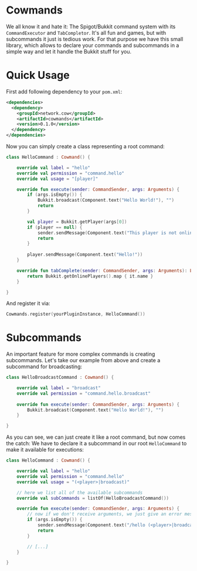 # Cowmands

We all know it and hate it: The Spigot/Bukkit command system with its `CommandExecutor` and `TabCompletor`. It's all fun and games, but with subcommands it just is tedious work.
For that purpose we have this small library, which allows to declare your commands and subcommands in a simple way and let it handle the Bukkit stuff for you.

# Quick Usage

First add following dependency to your `pom.xml`:

```xml
<dependencies>
  <dependency>
    <groupId>network.cow</groupId>
    <artifactId>cowmands</artifactId>
    <version>0.1.0</version>
  </dependency>
</dependencies>
```

Now you can simply create a class representing a root command:

```kotlin
class HelloCommand : Cowmand() {

    override val label = "hello"
    override val permission = "command.hello"
    override val usage = "[player]"

    override fun execute(sender: CommandSender, args: Arguments) {
        if (args.isEmpty()) {
            Bukkit.broadcast(Component.text("Hello World!"), "")
            return
        }

        val player = Bukkit.getPlayer(args[0])
        if (player == null) {
            sender.sendMessage(Component.text("This player is not online.").color(NamedTextColor.RED))
            return
        }
        
        player.sendMessage(Component.text("Hello!"))
    }

    override fun tabComplete(sender: CommandSender, args: Arguments): List<String> {
        return Bukkit.getOnlinePlayers().map { it.name }
    }

}
```

And register it via:

```kotlin
Cowmands.register(yourPluginInstance, HelloCommand())
```

# Subcommands

An important feature for more complex commands is creating subcommands. Let's take our example from above and create a subcommand for broadcasting:

```kotlin
class HelloBroadcastCommand : Cowmand() {

    override val label = "broadcast"
    override val permission = "command.hello.broadcast"
    
    override fun execute(sender: CommandSender, args: Arguments) {
        Bukkit.broadcast(Component.text("Hello World!"), "")
    }

}
```

As you can see, we can just create it like a root command, but now comes the catch: We have to declare it a subcommand in our root `HelloCommand` to make it available for executions:

```kotlin
class HelloCommand : Cowmand() {

    override val label = "hello"
    override val permission = "command.hello"
    override val usage = "(<player>|broadcast)"

    // here we list all of the available subcommands
    override val subCommands = listOf(HelloBroadcastCommand())

    override fun execute(sender: CommandSender, args: Arguments) {
        // now if we don't receive arguments, we just give an error message.
        if (args.isEmpty()) {
            sender.sendMessage(Component.text("/hello (<player>|broadcast)").color(NamedTextColor.RED))
            return
        }

        // [...]
    }

}
```
